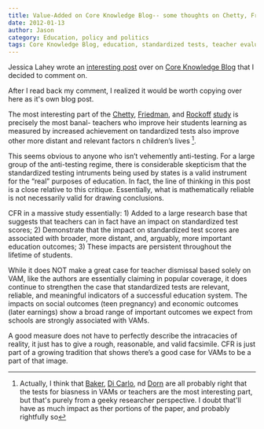 ```yaml
---
title: Value-Added on Core Knowledge Blog-- some thoughts on Chetty, Friedman, and Rockoff
date: 2012-01-13
author: Jason
category: Education, policy and politics
tags: Core Knowledge Blog, education, standardized tests, teacher evaluation, value-added measures, VAM
---
```


Jessica Lahey wrote an [interesting post][] over on [Core Knowledge Blog][] that I decided to comment on.

After I read back my comment, I realized it would be worth copying over here as it's own blog post.

The most interesting part of the [Chetty][], [Friedman][], and [Rockoff][] [study][] is precisely the most banal- teachers who improve heir students learning as measured by increased achievement on tandardized tests also improve other more distant and relevant factors n children’s lives [^1].

This seems obvious to anyone who isn’t vehemently anti-testing. For a large group of the anti-testing regime, there is considerable skepticism that the standardized testing intruments being used by states is a valid instrument for the “real” purposes of education. In fact, the line of thinking in this post is a close relative to this critique. Essentially, what is mathematically reliable is not necessarily valid for drawing conclusions.

CFR in a massive study essentially: 1) Added to a large research base that suggests that teachers can in fact have an impact on standardized test scores; 2) Demonstrate that the impact on standardized test scores are associated with broader, more distant, and, arguably, more important education outcomes; 3) These impacts are persistent throughout the lifetime of students.

While it does NOT make a great case for teacher dismissal based solely on VAM, like the authors are essentially claiming in popular coverage, it does continue to strengthen the case that standardized tests are relevant, reliable, and meaningful indicators of a successful education system. The impacts on social outcomes (teen pregnancy) and economic outcomes (later earnings) show a broad range of important outcomes we expect from schools are strongly associated with VAMs.

A good measure does not have to perfectly describe the intracacies of reality, it just has to give a rough, reasonable, and valid facsimile. CFR is just part of a growing tradition that shows there’s a good case for VAMs to be a part of that image.

[interesting post]: http://blog.coreknowledge.org/2012/01/12/what-is-the-value-in-a-high-value-added-teacher/
[Core Knowledge Blog]: http://blog.coreknowledge.org/
[Chetty]: http://www.economics.harvard.edu/faculty/chetty
[Friedman]: http://www.hks.harvard.edu/fs/jfriedm/
[Rockoff]: http://www0.gsb.columbia.edu/faculty/jrockoff/
[study]: http://nber.org/papers/w17699
[Baker]: http://schoolfinance101.wordpress.com/2012/01/07/fire-first-ask-questions-later-comments-on-recent-teacher-effectiveness-studies/
[Di Carlo]: http://shankerblog.org/?p=4708
[Dorn]: http://shermandorn.com/wordpress/?p=4390

[^1]: Actually, I think that [Baker][], [Di Carlo][], nd [Dorn][] are all probably right that the tests for biasness in VAMs or teachers are the most interesting part, but that's purely from a geeky researcher perspective. I doubt that'll have as much impact as ther portions of the paper, and probably rightfully so
